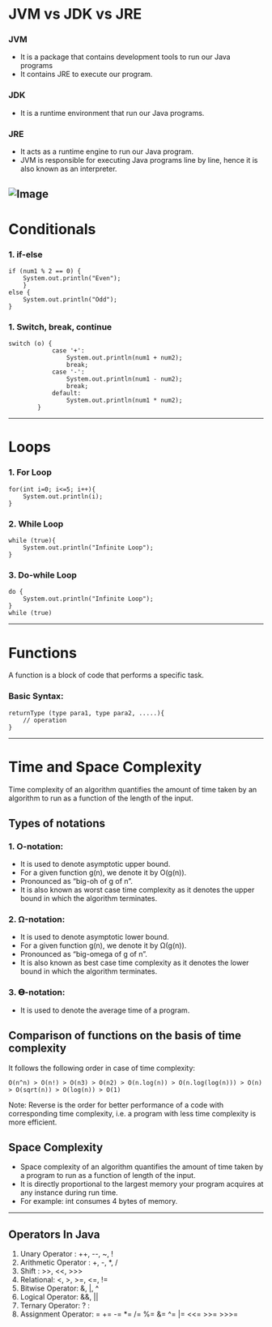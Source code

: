 # JVM vs JDK vs JRE

### JVM

- It is a package that contains development tools to run our Java programs
- It contains JRE to execute our program.

### JDK

- It is a runtime environment that run our Java programs.

### JRE

- It acts as a runtime engine to run our Java program.
- JVM is responsible for executing Java programs line by line, hence it is also known as an interpreter.

![Image](https://media.geeksforgeeks.org/wp-content/uploads/20210218150010/JDK.png)
---

# Conditionals

### 1. if-else

```
if (num1 % 2 == 0) {
    System.out.println("Even");
    }
else {
    System.out.println("Odd");
}
```

### 1. Switch, break, continue

```
switch (o) {
            case '+':
                System.out.println(num1 + num2);
                break;
            case '-':
                System.out.println(num1 - num2);
                break;
            default:
                System.out.println(num1 * num2);
        }
```

---

# Loops

### 1. For Loop

```
for(int i=0; i<=5; i++){
    System.out.println(i);
}
```

### 2. While Loop

```
while (true){
    System.out.println("Infinite Loop");
}
```

### 3. Do-while Loop

```
do {
    System.out.println("Infinite Loop");
}
while (true)
```

---

# Functions

A function is a block of code that performs a specific task.

### Basic Syntax:

```
returnType (type para1, type para2, .....){
    // operation
}
```

---

# Time and Space Complexity

Time complexity of an algorithm quantifies the amount of time taken by an algorithm to run as a function of the length of the input.

## Types of notations

### 1. O-notation:

- It is used to denote asymptotic upper bound.
- For a given function g(n), we denote it by O(g(n)).
- Pronounced as “big-oh of g of n”.
- It is also known as worst case time complexity as it denotes the upper bound in which the algorithm terminates.

### 2. Ω-notation:

- It is used to denote asymptotic lower bound.
- For a given function g(n), we denote it by Ω(g(n)).
- Pronounced as “big-omega of g of n”.
- It is also known as best case time complexity as it denotes the lower bound in which the algorithm terminates.

### 3. 𝚯-notation:

- It is used to denote the average time of a program.

## Comparison of functions on the basis of time complexity

It follows the following order in case of time complexity:

```
O(n^n) > O(n!) > O(n3) > O(n2) > O(n.log(n)) > O(n.log(log(n))) > O(n) > O(sqrt(n)) > O(log(n)) > O(1)
```

Note: Reverse is the order for better performance of a code with corresponding time complexity, i.e. a program with less time complexity is more efficient.

## Space Complexity

- Space complexity of an algorithm quantifies the amount of time taken by a program to run as a function of length of the input.
- It is directly proportional to the largest memory your program acquires at any instance during run time.
- For example: int consumes 4 bytes of memory.
---

## Operators In Java

1. Unary Operator : ++, --, ~, !
2. Arithmetic Operator : +, -, *, /
3. Shift : >>, <<, >>>
4. Relational: <, >, >=, <=, !=
5. Bitwise Operator: &, |, ^
6. Logical Operator: &&, ||
7. Ternary Operator: ? :
8. Assignment Operator: = += -= *= /= %= &= ^= |= <<= >>= >>>=